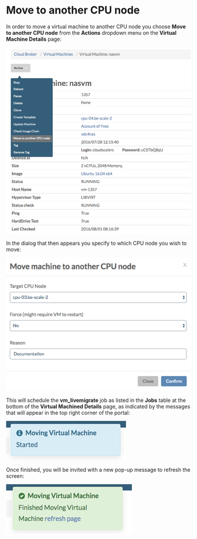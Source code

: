 # Move to another CPU node

In order to move a virtual machine to another CPU node you choose **Move to another CPU node** from the **Actions** dropdown menu on the **Virtual Machine Details** page:

![](../../../.gitbook/assets/movevm2anothercpunode.png)

In the dialog that then appears you specify to which CPU node you wish to move:

![](../../../.gitbook/assets/confirmmove.png)

This will schedule the **vm\_livemigrate** job as listed in the **Jobs** table at the bottom of the **Virtual Machined Details** page, as indicated by the messages that will appear in the top right corner of the portal:

![](../../../.gitbook/assets/moving.png)

Once finished, you will be invited with a new pop-up message to refresh the screen:

![](../../../.gitbook/assets/movefinished.png)

